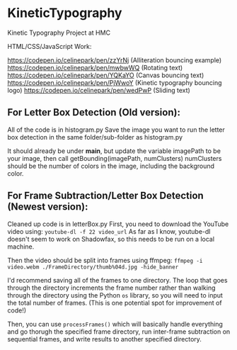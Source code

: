 # KineticTypography
Kinetic Typography Project at HMC

HTML/CSS/JavaScript Work: 

https://codepen.io/celinepark/pen/zzYrNj (Alliteration bouncing example)
https://codepen.io/celinepark/pen/mwbwWQ (Rotating text)
https://codepen.io/celinepark/pen/YQKaYO (Canvas bouncing text)
https://codepen.io/celinepark/pen/PjWwoY (Kinetic typography bouncing logo)
https://codepen.io/celinepark/pen/wedPwP (Sliding text)


## For Letter Box Detection (Old version):

All of the code is in histogram.py
Save the image you want to run the letter box detection in the same folder/sub-folder as histogram.py

It should already be under __main__, but update the variable imagePath to be your image, then call getBounding(imagePath, numClusters)
numClusters should be the number of colors in the image, including the background color.


## For Frame Subtraction/Letter Box Detection (Newest version):

Cleaned up code is in letterBox.py
First, you need to download the YouTube video using:
`youtube-dl -f 22 video_url`
As far as I know, youtube-dl doesn't seem to work on Shadowfax, so this needs to be run on a local machine. 

Then the video should be split into frames using ffmpeg:
`ffmpeg -i video.webm ./FrameDirectory/thumb%04d.jpg -hide_banner`

I'd recommend saving all of the frames to one directory. The loop that goes through the directory increments the frame number rather than walking through the directory using the Python `os` library, so you will need to input the total number of frames. (This is one potential spot for improvement of code!)

Then, you can use `processFrames()` which will basically handle everything and go thorugh the specified frame directory, run inter-frame subtraction on sequential frames, and write results to another specified directory. 
